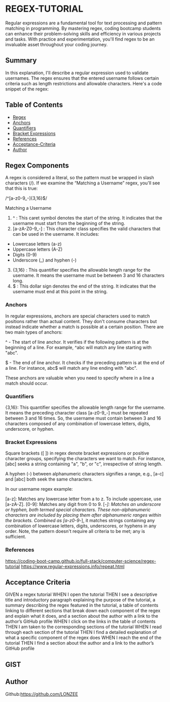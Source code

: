 # REGEX-TUTORIAL

Regular expressions are a fundamental tool for text processing and pattern matching in programming. By mastering regex, coding bootcamp students can enhance their problem-solving skills and efficiency in various projects and tasks. With practice and experimentation, you'll find regex to be an invaluable asset throughout your coding journey.

## Summary

In this explanation, I'll describe a regular expression used to validate usernames. The regex ensures that the entered username follows certain criteria such as length restrictions and allowable characters. Here's a code snippet of the regex:

## Table of Contents

- [Regex](#regex-components)
- [Anchors](#anchors)
- [Quantifiers](#quantifiers)
- [Bracket Expressions](#bracket-expressions)
- [References](#references)
- [Acceptance-Criteria](#acceptance-criteria)
- [Author](#author)

## Regex Components

A regex is considered a literal, so the pattern must be wrapped in slash characters (/). If we examine the “Matching a Username” regex, you'll see that this is true:

/^[a-z0-9_-]{3,16}$/

Matching a Username

1. ^ : This caret symbol denotes the start of the string. It indicates that the username must start from the beginning of the string.
2. [a-zA-Z0-9_-] : This character class specifies the valid characters that can be used in the username. It includes:

* Lowercase letters (a-z)
* Uppercase letters (A-Z)
* Digits (0-9)
* Underscore (_) and hyphen (-)

3. {3,16} : This quantifier specifies the allowable length range for the username. It means the username must be between 3 and 16 characters long.
4. $ : This dollar sign denotes the end of the string. It indicates that the username must end at this point in the string.

### Anchors

In regular expressions, anchors are special characters used to match positions rather than actual content. They don't consume characters but instead indicate whether a match is possible at a certain position. There are two main types of anchors:

^ - The start of line anchor. It verifies if the following pattern is at the beginning of a line. For example, ^abc will match any line starting with "abc".

$ - The end of line anchor. It checks if the preceding pattern is at the end of a line. For instance, abc$ will match any line ending with "abc".

These anchors are valuable when you need to specify where in a line a match should occur.

### Quantifiers

{3,16}: This quantifier specifies the allowable length range for the username. It means the preceding character class [a-z0-9_-] must be repeated between 3 and 16 times. So, the username must contain between 3 and 16 characters composed of any combination of lowercase letters, digits, underscore, or hyphen.

### Bracket Expressions

Square brackets ([ ]) in regex denote bracket expressions or positive character groups, specifying the characters we want to match. For instance, [abc] seeks a string containing "a", "b", or "c", irrespective of string length.

A hyphen (-) between alphanumeric characters signifies a range, e.g., [a-c] and [abc] both seek the same characters.

In our username regex example:

[a-z]: Matches any lowercase letter from a to z. To include uppercase, use [a-zA-Z].
[0-9]: Matches any digit from 0 to 9.
[_-]: Matches an underscore or hyphen, both termed special characters. These non-alphanumeric characters are included by placing them after alphanumeric ranges within the brackets.
Combined as [a-z0-9_-], it matches strings containing any combination of lowercase letters, digits, underscores, or hyphens in any order. Note, the pattern doesn't require all criteria to be met; any is sufficient.

### References

https://coding-boot-camp.github.io/full-stack/computer-science/regex-tutorial
https://www.regular-expressions.info/repeat.html

## Acceptance Criteria

GIVEN a regex tutorial
WHEN I open the tutorial
THEN I see a descriptive title and introductory paragraph explaining the purpose of the tutorial, a summary describing the regex featured in the tutorial, a table of contents linking to different sections that break down each component of the regex and explain what it does, and a section about the author with a link to the author’s GitHub profile
WHEN I click on the links in the table of contents
THEN I am taken to the corresponding sections of the tutorial
WHEN I read through each section of the tutorial
THEN I find a detailed explanation of what a specific component of the regex does
WHEN I reach the end of the tutorial
THEN I find a section about the author and a link to the author’s GitHub profile

## GIST

<script src="https://gist.github.com/LONZEE/39347ca2f464e0324b1c4d7e2b21b8d1.js"></script>


## Author

Github:https://github.com/LONZEE


